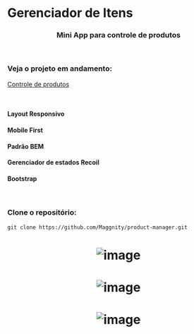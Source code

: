 # Gerenciador de Itens

### <center> Mini App para controle de produtos</center>


  <br>

### Veja o projeto em andamento:  
[Controle de produtos](https://product-manager-six.vercel.app/)

  <br>

#### Layout Responsivo
#### Mobile First
#### Padrão BEM
#### Gerenciador de estados Recoil 
#### Bootstrap

<br>

### Clone o repositório:
```
git clone https://github.com/Maggnity/product-manager.git
```

# <center> ![image](src/assets/img/Sem%20título.png)
# <center> ![image](src/assets/img/Sem%20título%202.png)
# <center> ![image](src/assets/img/Sem%20título%203.png)


  <br>
